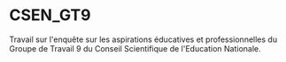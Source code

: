 # CSEN_GT9
Travail sur l'enquête sur les aspirations éducatives et professionnelles du Groupe de Travail 9 du Conseil Scientifique de l'Education Nationale.

